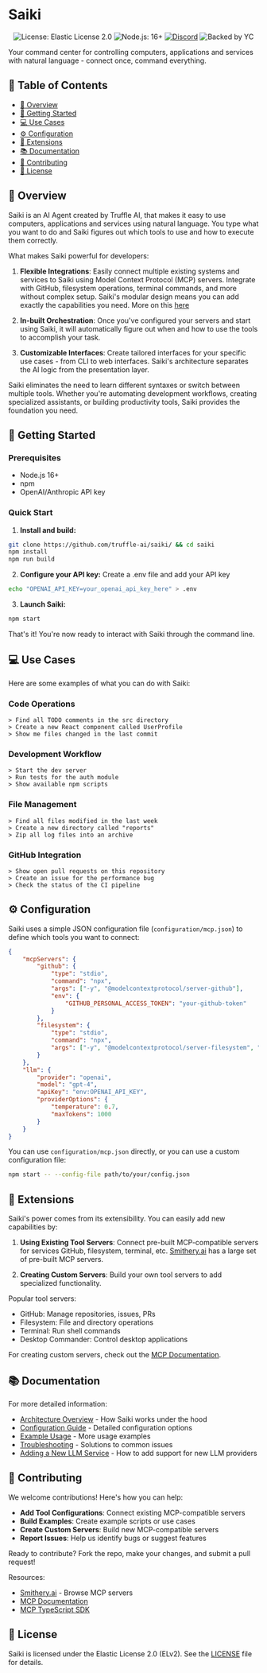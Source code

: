 # Saiki

<p align="center">
  <img src="https://img.shields.io/badge/License-Elastic%202.0-blue.svg" alt="License: Elastic License 2.0">
  <img src="https://img.shields.io/badge/Node.js-16+-green.svg" alt="Node.js: 16+">
  <a href="https://discord.gg/GwxwQs8CN5"><img src="https://img.shields.io/badge/Discord-Join%20Chat-7289da?logo=discord&logoColor=white&style=flat" alt="Discord"></a>
  <img src="https://img.shields.io/badge/Backed_by-Y_Combinator-orange" alt="Backed by YC">
</p>

Your command center for controlling computers, applications and services with natural language - connect once, command everything.

## 📑 Table of Contents
- [🌟 Overview](#overview)
- [🚀 Getting Started](#getting-started)
- [💻 Use Cases](#use-cases)
- [⚙️ Configuration](#configuration)
- [🔌 Extensions](#extensions)
- [📚 Documentation](#documentation)
- [🤝 Contributing](#contributing)
- [📜 License](#license)

## 🌟 Overview

Saiki is an AI Agent created by Truffle AI, that makes it easy to use computers, applications and services using natural language. You type what you want to do and Saiki figures out which tools to use and how to execute them correctly.

What makes Saiki powerful for developers:

1. **Flexible Integrations**: Easily connect multiple existing systems and services to Saiki using Model Context Protocol (MCP) servers. Integrate with GitHub, filesystem operations, terminal commands, and more without complex setup. Saiki's modular design means you can add exactly the capabilities you need. More on this [here](https://github.com/truffle-ai/saiki/edit/release/docs/README.md#-extensions)

2. **In-built Orchestration**: Once you've configured your servers and start using Saiki, it will automatically figure out when and how to use the tools to accomplish your task.
   
3. **Customizable Interfaces**: Create tailored interfaces for your specific use cases - from CLI to web interfaces. Saiki's architecture separates the AI logic from the presentation layer.

Saiki eliminates the need to learn different syntaxes or switch between multiple tools. Whether you're automating development workflows, creating specialized assistants, or building productivity tools, Saiki provides the foundation you need.

## 🚀 Getting Started

### Prerequisites
- Node.js 16+
- npm
- OpenAI/Anthropic API key

### Quick Start

1. **Install and build:**
```bash
git clone https://github.com/truffle-ai/saiki/ && cd saiki
npm install
npm run build
```

2. **Configure your API key:**
Create a .env file and add your API key
```bash
echo "OPENAI_API_KEY=your_openai_api_key_here" > .env
```

3. **Launch Saiki:**
```bash
npm start
```

That's it! You're now ready to interact with Saiki through the command line.

## 💻 Use Cases

Here are some examples of what you can do with Saiki:

### Code Operations
```
> Find all TODO comments in the src directory
> Create a new React component called UserProfile
> Show me files changed in the last commit
```

### Development Workflow
```
> Start the dev server
> Run tests for the auth module
> Show available npm scripts
```

### File Management
```
> Find all files modified in the last week
> Create a new directory called "reports"
> Zip all log files into an archive
```

### GitHub Integration
```
> Show open pull requests on this repository
> Create an issue for the performance bug
> Check the status of the CI pipeline
```

## ⚙️ Configuration

Saiki uses a simple JSON configuration file (`configuration/mcp.json`) to define which tools you want to connect:

```json
{
    "mcpServers": {
        "github": {
            "type": "stdio",
            "command": "npx",
            "args": ["-y", "@modelcontextprotocol/server-github"],
            "env": {
                "GITHUB_PERSONAL_ACCESS_TOKEN": "your-github-token"
            }
        },
        "filesystem": {
            "type": "stdio",
            "command": "npx",
            "args": ["-y", "@modelcontextprotocol/server-filesystem", "."]
        }
    },
    "llm": {
        "provider": "openai",
        "model": "gpt-4",
        "apiKey": "env:OPENAI_API_KEY",
        "providerOptions": {
            "temperature": 0.7,
            "maxTokens": 1000
        }
    }
}
```

You can use `configuration/mcp.json` directly, or you can use a custom configuration file:
```bash
npm start -- --config-file path/to/your/config.json
```

## 🔌 Extensions

Saiki's power comes from its extensibility. You can easily add new capabilities by:

1. **Using Existing Tool Servers**: Connect pre-built MCP-compatible servers for services GitHub, filesystem, terminal, etc. [Smithery.ai](https://smithery.ai/) has a large set of pre-built MCP servers.

2. **Creating Custom Servers**: Build your own tool servers to add specialized functionality.

Popular tool servers:
- GitHub: Manage repositories, issues, PRs
- Filesystem: File and directory operations
- Terminal: Run shell commands
- Desktop Commander: Control desktop applications

For creating custom servers, check out the [MCP Documentation](https://github.com/microsoft/MCP/blob/main/specification/specification.md).

## 📚 Documentation

For more detailed information:

- [Architecture Overview](./docs/architecture.md) - How Saiki works under the hood
- [Configuration Guide](./configuration/configuration.md) - Detailed configuration options
- [Example Usage](./docs/examples.md) - More usage examples
- [Troubleshooting](./docs/troubleshooting.md) - Solutions to common issues
- [Adding a New LLM Service](./src/ai/llm/README.md) - How to add support for new LLM providers

## 🤝 Contributing

We welcome contributions! Here's how you can help:

- **Add Tool Configurations**: Connect existing MCP-compatible servers
- **Build Examples**: Create example scripts or use cases
- **Create Custom Servers**: Build new MCP-compatible servers
- **Report Issues**: Help us identify bugs or suggest features

Ready to contribute? Fork the repo, make your changes, and submit a pull request!

Resources:
- [Smithery.ai](https://smithery.ai/) - Browse MCP servers
- [MCP Documentation](https://modelcontextprotocol.io/introduction)
- [MCP TypeScript SDK](https://github.com/modelcontextprotocol/typescript-sdk)

## 📜 License

Saiki is licensed under the Elastic License 2.0 (ELv2). See the [LICENSE](./LICENSE) file for details.
